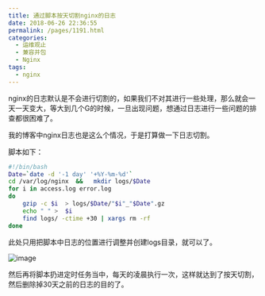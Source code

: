 ```yaml
---
title: 通过脚本按天切割nginx的日志
date: 2018-06-26 22:36:55
permalink: /pages/1191.html
categories:
  - 运维观止
  - 兼容并包
  - Nginx
tags:
  - nginx
---
```


nginx的日志默认是不会进行切割的，如果我们不对其进行一些处理，那么就会一天一天变大，等大到几个G的时候，一旦出现问题，想通过日志进行一些问题的排查都很困难了。

我的博客中nginx日志也是这么个情况，于是打算做一下日志切割。

脚本如下：

```sh
#!/bin/bash
Date=`date -d '-1 day' '+%Y-%m-%d'`
cd /var/log/nginx  &&   mkdir logs/$Date
for i in access.log error.log
do
    gzip -c $i  > logs/$Date/"$i"_"$Date".gz
    echo " " >  $i
    find logs/ -ctime +30 | xargs rm -rf
done
```

此处只用把脚本中日志的位置进行调整并创建logs目录，就可以了。

![image](https://tvax4.sinaimg.cn/large/008k1Yt0ly1grzir8pxjtj30ak0fk148.jpg)

然后再将脚本扔进定时任务当中，每天的凌晨执行一次，这样就达到了按天切割，然后删除掉30天之前的日志的目的了。

